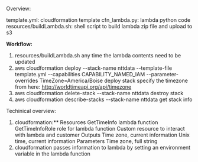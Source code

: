 Overview:

template.yml: cloudformation template
cfn_lambda.py: lambda python code
resources/buildLambda.sh: shell script to build lambda zip file and upload to s3


**Workflow:**

1. resources/buildLambda.sh
    any time the lambda contents need to be updated
2. aws cloudformation deploy --stack-name nttdata --template-file template.yml --capabilities CAPABILITY_NAMED_IAM --parameter- overrides TimeZone=America/Boise
    deploy stack
    specify the timezone from here: http://worldtimeapi.org/api/timezone
3. aws cloudformation delete-stack --stack-name nttdata
    destroy stack
4. aws cloudformation describe-stacks --stack-name nttdata
    get stack info
    
    
Techinical overview:

1. cloudformation:**
    Resources
      GetTimeInfo lambda function
      GetTimeInfoRole role for lambda function
      Custom resource to interact with lambda and customer
  Outputs
    Time zone, current information
    Unix time, current information
  Parameters
    Time zone, full string
2. cloudformation passes information to lambda by setting an environment variable in the lambda function
